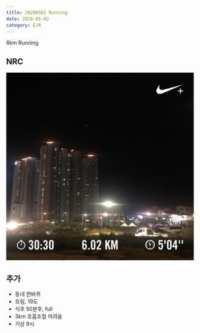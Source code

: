 ```yaml
---
title: 20200502 Running 
date: 2020-05-02
category: E/R
---
```


6km Running

## NRC

![2020](/img/20200502.jpg)

## 추가

*   동네 한바퀴
*   흐림, 19도
*   식후 50분후, full
*   3km 호흡조절 어려움
*   기상 9시
